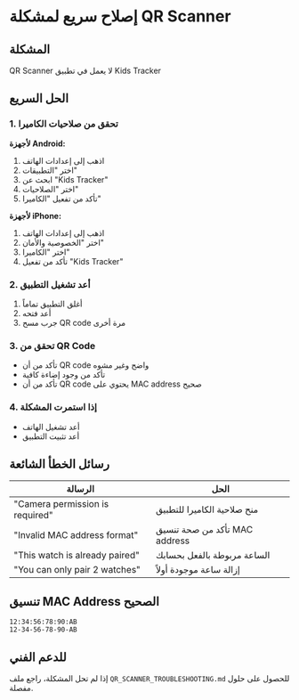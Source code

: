 # إصلاح سريع لمشكلة QR Scanner

## المشكلة
QR Scanner لا يعمل في تطبيق Kids Tracker

## الحل السريع

### 1. تحقق من صلاحيات الكاميرا

**لأجهزة Android:**
1. اذهب إلى إعدادات الهاتف
2. اختر "التطبيقات"
3. ابحث عن "Kids Tracker"
4. اختر "الصلاحيات"
5. تأكد من تفعيل "الكاميرا"

**لأجهزة iPhone:**
1. اذهب إلى إعدادات الهاتف
2. اختر "الخصوصية والأمان"
3. اختر "الكاميرا"
4. تأكد من تفعيل "Kids Tracker"

### 2. أعد تشغيل التطبيق
1. أغلق التطبيق تماماً
2. أعد فتحه
3. جرب مسح QR code مرة أخرى

### 3. تحقق من QR Code
- تأكد من أن QR code واضح وغير مشوه
- تأكد من وجود إضاءة كافية
- تأكد من أن QR code يحتوي على MAC address صحيح

### 4. إذا استمرت المشكلة
- أعد تشغيل الهاتف
- أعد تثبيت التطبيق

## رسائل الخطأ الشائعة

| الرسالة | الحل |
|---------|------|
| "Camera permission is required" | منح صلاحية الكاميرا للتطبيق |
| "Invalid MAC address format" | تأكد من صحة تنسيق MAC address |
| "This watch is already paired" | الساعة مربوطة بالفعل بحسابك |
| "You can only pair 2 watches" | إزالة ساعة موجودة أولاً |

## تنسيق MAC Address الصحيح
```
12:34:56:78:90:AB
12-34-56-78-90-AB
```

## للدعم الفني
إذا لم تحل المشكلة، راجع ملف `QR_SCANNER_TROUBLESHOOTING.md` للحصول على حلول مفصلة. 